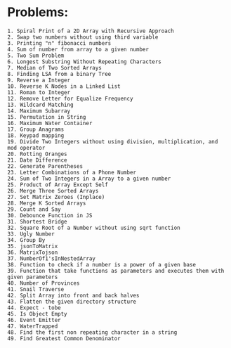 # Problems:

    1. Spiral Print of a 2D Array with Recursive Approach
    2. Swap two numbers without using third variable
    3. Printing "n" fibonacci numbers
    4. Sum of number from array to a given number
    5. Two Sum Problem
    6. Longest Substring Without Repeating Characters
    7. Median of Two Sorted Arrays
    8. Finding LSA from a binary Tree
    9. Reverse a Integer
    10. Reverse K Nodes in a Linked List
    11. Roman to Integer
    12. Remove Letter for Equalize Frequency
    13. Wildcard Matching
    14. Maximum Subarray
    15. Permutation in String
    16. Maximum Water Container
    17. Group Anagrams
    18. Keypad mapping
    19. Divide Two Integers without using division, multiplication, and mod operator
    20. Rotting Oranges
    21. Date Difference
    22. Generate Parentheses
    23. Letter Combinations of a Phone Number
    24. Sum of Two Integers in a Array to a given number
    25. Product of Array Except Self
    26. Merge Three Sorted Arrays
    27. Set Matrix Zeroes (Inplace)
    28. Merge K Sorted Arrays
    29. Count and Say
    30. Debounce Function in JS
    31. Shortest Bridge
    32. Square Root of a Number without using sqrt function
    33. Ugly Number
    34. Group By
    35. jsonToMatrix
    36. MatrixTojson
    37. NumberOf1'sInNestedArray
    38. Function to check if a number is a power of a given base
    39. Function that take functions as parameters and executes them with given parameters
    40. Number of Provinces
    41. Snail Traverse
    42. Split Array into front and back halves
    43. Flatten the given directory structure
    44. Expect - tobe
    45. Is Object Empty
    46. Event Emitter
    47. WaterTrapped
    48. Find the first non repeating character in a string
    49. Find Greatest Common Denominator
